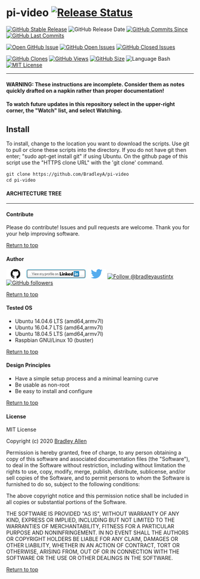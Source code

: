 # pi-video   [![Release Status](https://img.shields.io/badge/Status_-Alpha-red.svg)](https://github.com/BradleyA/git-TEST-commit-automation/releases/tag/3.1.1)

[![GitHub Stable Release](https://img.shields.io/badge/Release-0.0-blue.svg)](https://github.com/BradleyA/pi-video/releases/tag/0.0)
![GitHub Release Date](https://img.shields.io/github/release-date/BradleyA/pi-video?color=blue)
[![GitHub Commits Since](https://img.shields.io/github/commits-since/BradleyA/pi-video/0.0?color=orange)](https://github.com/BradleyA/pi-video/commits/)
[![GitHub Last Commits](https://img.shields.io/github/last-commit/BradleyA/pi-video.svg)](https://github.com/BradleyA/pi-video/commits/)

[![Open GitHub Issue](https://img.shields.io/badge/Open-Incident-brightgreen.svg)](https://github.com/BradleyA/pi-video/issues/new/choose)
[![GitHub Open Issues](https://img.shields.io/github/issues/BradleyA/pi-video?color=purple)](https://github.com/BradleyA/pi-video/issues?q=is%3Aopen+is%3Aissue)
[![GitHub Closed Issues](https://img.shields.io/github/issues-closed/BradleyA/pi-video?color=purple)](https://github.com/BradleyA/pi-video/issues?q=is%3Aclosed+is%3Aissue)

[<img alt="GitHub Clones" src="https://img.shields.io/static/v1?label=Clones&message=55&color=blueviolet">](https://github.com/BradleyA/pi-video/blob/master/images/clone.table.md)
[<img alt="GitHub Views" src="https://img.shields.io/static/v1?label=Views&message=179&color=blueviolet">](https://github.com/BradleyA/pi-video/blob/master/images/view.table.md)
[![GitHub Size](https://img.shields.io/github/repo-size/BradleyA/pi-video.svg)](https://github.com/BradleyA/pi-video/)
![Language Bash](https://img.shields.io/badge/%20Language-bash-blue.svg)
[![MIT License](http://img.shields.io/badge/License-MIT-blue.png)](LICENSE)

----

#### WARNING: These instructions are incomplete. Consider them as notes quickly drafted on a napkin rather than proper documentation!

#### To watch future updates in this repository select in the upper-right corner, the "Watch" list, and select Watching. 

## Install
To install, change to the location you want to download the scripts. Use git to pull or clone these scripts into the directory. If you do not have git then enter; "sudo apt-get install git" if using Ubuntu. On the github page of this script use the "HTTPS clone URL" with the 'git clone' command.

    git clone https://github.com/BradleyA/pi-video
    cd pi-video

#### ARCHITECTURE TREE

----

#### Contribute
Please do contribute!  Issues and pull requests are welcome.  Thank you for your help improving software.

[Return to top](https://github.com/BradleyA/pi-video/blob/master/README.md#pi-video---)

#### Author
[<img id="github" src="images/github.png" width="50" a="https://github.com/BradleyA/">](https://github.com/BradleyA/)    [<img src="images/linkedin.png" style="max-width:100%;" >](https://www.linkedin.com/in/bradleyhallen) [<img id="twitter" src="images/twitter.png" width="50" a="twitter.com/bradleyaustintx/">](https://twitter.com/bradleyaustintx/)       <a href="https://twitter.com/intent/follow?screen_name=bradleyaustintx"> <img src="https://img.shields.io/twitter/follow/bradleyaustintx.svg?label=Follow%20@bradleyaustintx" alt="Follow @bradleyaustintx" />    </a>          [![GitHub followers](https://img.shields.io/github/followers/BradleyA.svg?style=social&label=Follow&maxAge=2592000)](https://github.com/BradleyA?tab=followers)

[Return to top](https://github.com/BradleyA/pi-video/blob/master/README.md#pi-video---)

#### Tested OS
 * Ubuntu 14.04.6 LTS (amd64,armv7l)
 * Ubuntu 16.04.7 LTS (amd64,armv7l)
 * Ubuntu 18.04.5 LTS (amd64,armv7l)
 * Raspbian GNU/Linux 10 (buster)
 
[Return to top](https://github.com/BradleyA/pi-video/blob/master/README.md#pi-video---)

#### Design Principles
 * Have a simple setup process and a minimal learning curve
 * Be usable as non-root
 * Be easy to install and configure

[Return to top](https://github.com/BradleyA/pi-video/blob/master/README.md#pi-video---)

#### License
MIT License

Copyright (c) 2020  [Bradley Allen](https://www.linkedin.com/in/bradleyhallen)

Permission is hereby granted, free of charge, to any person obtaining a copy of this software and associated documentation files (the "Software"), to deal in the Software without restriction, including without limitation the rights to use, copy, modify, merge, publish, distribute, sublicense, and/or sell copies of the Software, and to permit persons to whom the Software is furnished to do so, subject to the following conditions:

The above copyright notice and this permission notice shall be included in all copies or substantial portions of the Software.

THE SOFTWARE IS PROVIDED "AS IS", WITHOUT WARRANTY OF ANY KIND, EXPRESS OR IMPLIED, INCLUDING BUT NOT LIMITED TO THE WARRANTIES OF MERCHANTABILITY, FITNESS FOR A PARTICULAR PURPOSE AND NONINFRINGEMENT. IN NO EVENT SHALL THE AUTHORS OR COPYRIGHT HOLDERS BE LIABLE FOR ANY CLAIM, DAMAGES OR OTHER LIABILITY, WHETHER IN AN ACTION OF CONTRACT, TORT OR OTHERWISE, ARISING FROM, OUT OF OR IN CONNECTION WITH THE SOFTWARE OR THE USE OR OTHER DEALINGS IN THE SOFTWARE.

[Return to top](https://github.com/BradleyA/pi-video/blob/master/README.md#pi-video---)
